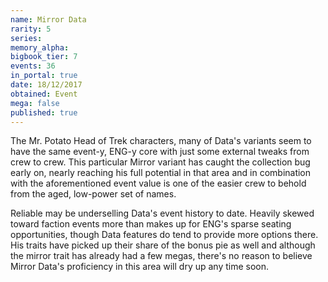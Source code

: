 ```yaml
---
name: Mirror Data
rarity: 5
series:
memory_alpha:
bigbook_tier: 7
events: 36
in_portal: true
date: 18/12/2017
obtained: Event
mega: false
published: true
---
```


The Mr. Potato Head of Trek characters, many of Data's variants seem to have the same event-y, ENG-y core with just some external tweaks from crew to crew. This particular Mirror variant has caught the collection bug early on, nearly reaching his full potential in that area and in combination with the aforementioned event value is one of the easier crew to behold from the aged, low-power set of names.

Reliable may be underselling Data's event history to date. Heavily skewed toward faction events more than makes up for ENG's sparse seating opportunities, though Data features do tend to provide more options there. His traits have picked up their share of the bonus pie as well and although the mirror trait has already had a few megas, there's no reason to believe Mirror Data's proficiency in this area will dry up any time soon.
